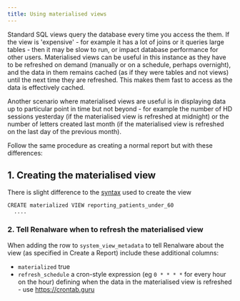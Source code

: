 ```yaml
---
title: Using materialised views
---
```


Standard SQL views query the database every time you access the them. If the view is 'expensive' -
for example it has a lot of joins or it queries large tables - then it may be slow to run, or
impact database performance for other users. Materialised views can be useful in this instance as
they have to be refreshed on demand (manually or on a schedule, perhaps overnight), and the data in them remains cached
(as if they were tables and not views) until the next time they are refreshed. This makes them
fast to access as the data is effectively cached.

Another scenario where materialised views are useful is in displaying data up to particular point in
time but not beyond - for example the number of HD sessions yesterday (if the materialised view is refreshed
at midnight) or the number of letters created last month (if the materialised view is refreshed on the last day of the
previous month).

Follow the same procedure as creating a normal report but with these differences:

## 1. Creating the materialised view

There is slight difference to the [syntax](https://www.postgresql.org/docs/current/sql-creatematerializedview.html) used to create the view

```
CREATE materialized VIEW reporting_patients_under_60
  ....
```

### 2. Tell Renalware when to refresh the materialised view

When adding the row to `system_view_metadata` to tell Renalware about the view (as specified in Create a Report) include these additional columns:

- `materialized` true
- `refresh_schedule` a cron-style expression (eg `0 * * * *` for every hour on the hour) defining when the data in the materialised view is refreshed - use https://crontab.guru

